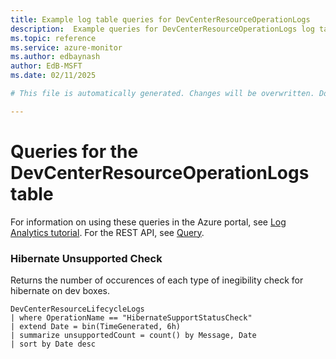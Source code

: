 ```yaml
---
title: Example log table queries for DevCenterResourceOperationLogs
description:  Example queries for DevCenterResourceOperationLogs log table
ms.topic: reference
ms.service: azure-monitor
ms.author: edbaynash
author: EdB-MSFT
ms.date: 02/11/2025

# This file is automatically generated. Changes will be overwritten. Do not change this file directly. 

---
```


# Queries for the DevCenterResourceOperationLogs table

For information on using these queries in the Azure portal, see [Log Analytics tutorial](/azure/azure-monitor/logs/log-analytics-tutorial). For the REST API, see [Query](/rest/api/loganalytics/query).


### Hibernate Unsupported Check  


Returns the number of occurences of each type of inegibility check for hibernate on dev boxes.  

```query
DevCenterResourceLifecycleLogs
| where OperationName == "HibernateSupportStatusCheck"
| extend Date = bin(TimeGenerated, 6h)
| summarize unsupportedCount = count() by Message, Date
| sort by Date desc
```

